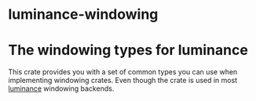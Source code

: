 # luminance-windowing

<!-- cargo-sync-readme start -->

# The windowing types for luminance

This crate provides you with a set of common types you can use when implementing windowing
crates. Even though the crate is used in most [luminance] windowing backends.

[luminance]: https://crates.io/crates/luminance

<!-- cargo-sync-readme end -->
